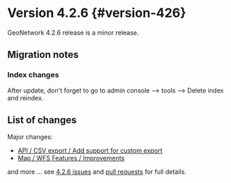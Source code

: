 # Version 4.2.6 {#version-426}

GeoNetwork 4.2.6 release is a minor release.

## Migration notes

### Index changes

After update, don't forget to go to admin console --> tools --> Delete index and reindex.

## List of changes

Major changes:
-   [API / CSV export / Add support for custom export](https://github.com/geonetwork/core-geonetwork/pull/7132)
-   [Map / WFS Features / Improvements](https://github.com/geonetwork/core-geonetwork/pull/7000)


and more \... see [4.2.6 issues](https://github.com/geonetwork/core-geonetwork/issues?q=is%3Aissue+milestone%3A4.2.6+is%3Aclosed) and [pull requests](https://github.com/geonetwork/core-geonetwork/pulls?page=3&q=is%3Apr+milestone%3A4.2.6+is%3Aclosed) for full details.
